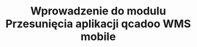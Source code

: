 ---
title: "Wprowadzenie do modulu Przesunięcia aplikacji qcadoo WMS mobile"
permalink: wms-przesuniecia-wprowadzenie.html 
---